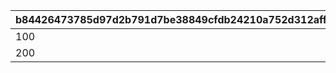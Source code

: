 |b84426473785d97d2b791d7be38849cfdb24210a752d312aff119c5fa5020ca3|fdac45e05268c34c6f624470ca4e2d81ec9af38c19fd3b13f8547eeccd6eb235|d78ec0578e648116a3dab565fc9bbebd94c2a94123ad25e864ab1a5a64e74567|970fb310039f0d606a126f7539715f0ae278e200490d31b623ae1212f40b2006|ba435281ce78f5e4082bae9e88e5b8da88810e516de68fbc0cd5bd1b83225d0a|eeb1674f7a516fc1ac4d19aa89f3c11a4a36194ebcfd05f304d0be9223178170|
| --- | --- | --- | --- | --- | --- |
|100|30|30|30|30|30|
|200|15|15|15|15|15|